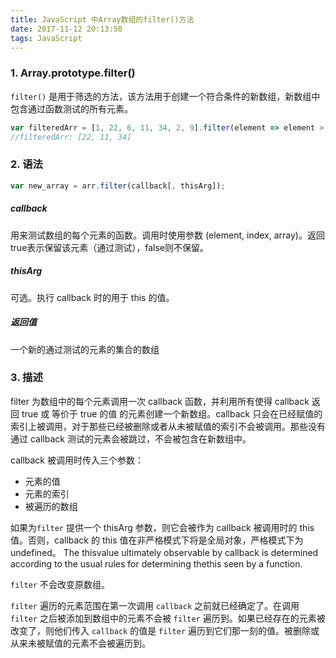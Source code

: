 ```yaml
---
title: JavaScript 中Array数组的filter()方法
date: 2017-11-12 20:13:50
tags: JavaScript
---
```


### 1. Array.prototype.filter()

`filter()` 是用于筛选的方法，该方法用于创建一个符合条件的新数组，新数组中包含通过函数测试的所有元素。

```javascript
var filteredArr = [1, 22, 6, 11, 34, 2, 9].filter(element => element > 9);
//filteredArr: [22, 11, 34]
```





### 2. 语法

```javascript
var new_array = arr.filter(callback[, thisArg]);
```

##### callback

用来测试数组的每个元素的函数。调用时使用参数 (element, index, array)。返回true表示保留该元素（通过测试），false则不保留。

##### thisArg

可选。执行 callback 时的用于 this 的值。

##### 返回值

一个新的通过测试的元素的集合的数组

### 3. 描述

filter 为数组中的每个元素调用一次 callback 函数，并利用所有使得 callback 返回 true 或 等价于 true 的值 的元素创建一个新数组。callback 只会在已经赋值的索引上被调用，对于那些已经被删除或者从未被赋值的索引不会被调用。那些没有通过 callback 测试的元素会被跳过，不会被包含在新数组中。

callback 被调用时传入三个参数：

- 元素的值
- 元素的索引
- 被遍历的数组

如果为`filter` 提供一个 thisArg 参数，则它会被作为 callback 被调用时的 this 值。否则，callback 的 this 值在非严格模式下将是全局对象，严格模式下为 undefined。
The thisvalue ultimately observable by callback is determined according to the usual rules for determining thethis seen by a function.

`filter` 不会改变原数组。

`filter` 遍历的元素范围在第一次调用 `callback` 之前就已经确定了。在调用 `filter` 之后被添加到数组中的元素不会被 `filter` 遍历到。如果已经存在的元素被改变了，则他们传入 `callback` 的值是 `filter` 遍历到它们那一刻的值。被删除或从来未被赋值的元素不会被遍历到。
